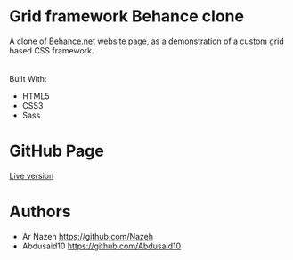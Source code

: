 # Grid framework Behance clone

A clone of [Behance.net](https://www.behance.net/) website page, as a demonstration of a custom grid based CSS framework.<br>
<br><br>
Built With:
* HTML5
* CSS3
* Sass

# GitHub Page
[Live version]()

# Authors
* Ar Nazeh https://github.com/Nazeh
* Abdusaid10 https://github.com/Abdusaid10